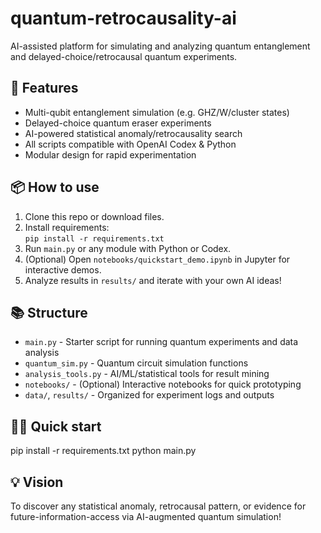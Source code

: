 # quantum-retrocausality-ai

AI-assisted platform for simulating and analyzing quantum entanglement and delayed-choice/retrocausal quantum experiments.

## 🚀 Features

- Multi-qubit entanglement simulation (e.g. GHZ/W/cluster states)
- Delayed-choice quantum eraser experiments
- AI-powered statistical anomaly/retrocausality search
- All scripts compatible with OpenAI Codex & Python
- Modular design for rapid experimentation

## 📦 How to use

1. Clone this repo or download files.
2. Install requirements:  
   `pip install -r requirements.txt`
3. Run `main.py` or any module with Python or Codex.
4. (Optional) Open `notebooks/quickstart_demo.ipynb` in Jupyter for interactive demos.
5. Analyze results in `results/` and iterate with your own AI ideas!

## 📚 Structure

- `main.py` - Starter script for running quantum experiments and data analysis
- `quantum_sim.py` - Quantum circuit simulation functions
- `analysis_tools.py` - AI/ML/statistical tools for result mining
- `notebooks/` - (Optional) Interactive notebooks for quick prototyping
- `data/`, `results/` - Organized for experiment logs and outputs

## 🧑‍💻 Quick start
pip install -r requirements.txt
python main.py

## 💡 Vision
To discover any statistical anomaly, retrocausal pattern, or evidence for future-information-access via AI-augmented quantum simulation!
